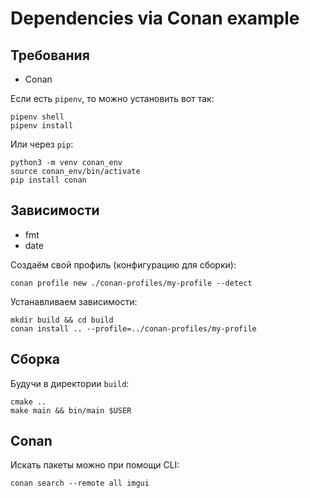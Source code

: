 # Dependencies via Conan example

## Требования

- Conan

Если есть `pipenv`, то можно установить вот так:

```shell
pipenv shell
pipenv install
```

Или через `pip`:
```shell
python3 -m venv conan_env
source conan_env/bin/activate
pip install conan
```

## Зависимости

- fmt
- date

Создаём свой профиль (конфигурацию для сборки):
```shell
conan profile new ./conan-profiles/my-profile --detect
```

Устанавливаем зависимости:
```shell
mkdir build && cd build
conan install .. --profile=../conan-profiles/my-profile
```

## Сборка

Будучи в директории `build`:
```shell
cmake ..
make main && bin/main $USER
```

## Conan

Искать пакеты можно при помощи CLI:
```shell
conan search --remote all imgui
```
